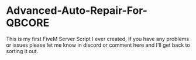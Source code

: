 # Advanced-Auto-Repair-For-QBCORE
This is my first FiveM Server Script I ever created, If you have any problems or issues please let me know in discord or comment here and I'll get back to sorting it out.
